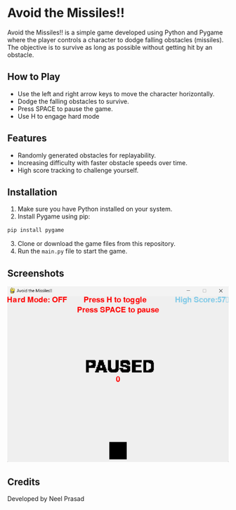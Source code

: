 # Avoid the Missiles!!

Avoid the Missiles!! is a simple game developed using Python and Pygame where the player controls a character to dodge falling obstacles (missiles). The objective is to survive as long as possible without getting hit by an obstacle.

## How to Play

- Use the left and right arrow keys to move the character horizontally.
- Dodge the falling obstacles to survive.
- Press SPACE to pause the game.
- Use H to engage hard mode

## Features

- Randomly generated obstacles for replayability.
- Increasing difficulty with faster obstacle speeds over time.
- High score tracking to challenge yourself.

## Installation

1. Make sure you have Python installed on your system.
2. Install Pygame using pip:

```bash
pip install pygame
```

3. Clone or download the game files from this repository.
4. Run the `main.py` file to start the game.

## Screenshots
![Gameplay Screenshot](/images/image.png)

## Credits

Developed by Neel Prasad
